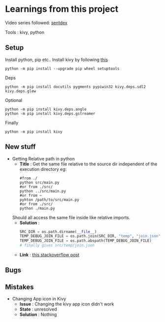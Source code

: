 # Learnings from this project

Video series followed: [sentdex](https://www.youtube.com/playlist?list=PLQVvvaa0QuDfwnDTZWw8H3hN_VRQfq8rF)

Tools : kivy, python

## Setup

Install python, pip etc..
Install kivy by following [this](https://kivy.org/doc/stable/installation/installation-windows.html)

```shell
python -m pip install --upgrade pip wheel setuptools
```

Deps
```shell
python -m pip install docutils pygments pypiwin32 kivy.deps.sdl2 kivy.deps.glew
```

Optional
```shell
python -m pip install kivy.deps.angle
python -m pip install kivy.deps.gstreamer
```

Finally
```shell
python -m pip install kivy
```

## New stuff
+ Getting Relative path in python
    - **Title** : Get the same file relative to the source dir independent of the execution directory
    eg:
        ```shell
        #from ./
        python src/main.py
        #or from ./src/
        python ../src/main.py
        #or from ~
        pyhton /path/to/src/main.py
        #or from ./src/
        python ./main.py
        ```
    Should all access the same file inside like relative imports.
    - **Solution** :
        ```python
        SRC_DIR = os.path.dirname(__file__)
        TEMP_DEBUG_JOIN_FILE = os.path.join(SRC_DIR, "temp", "join.json")
        TEMP_DEBUG_JOIN_FILE = os.path.abspath(TEMP_DEBUG_JOIN_FILE)
        # finally gives src/temp/join.json
        ```
    - **Link** : [this stackoverflow post](https://stackoverflow.com/a/40416154/8608146)


## Bugs


## Mistakes
+ Changing App icon in Kivy
    - **Issue** : Changing the kivy app icon didn't work
    - **State** : unresolved
    - **Solution** : Nothing
